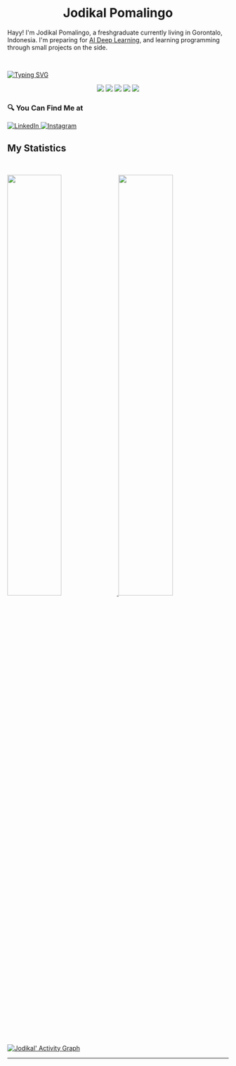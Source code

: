 <h1 align="center">
  <b>Jodikal Pomalingo</b>
</h1>

Hayy! I'm Jodikal Pomalingo, a freshgraduate currently living in Gorontalo, Indonesia. I'm preparing for 
<a href="#">AI Deep Learning</a>, and learning programming through small projects  on the side.

<br>

[![Typing SVG](https://readme-typing-svg.herokuapp.com/?color=e4dc5c&lines=Welcome%20to%20my%20Github%20Repo's;Data%20Science%20Enthusiast;less%20is%20better)](https://git.io/typing-svg)


<p>
<div align="center">
  <img src="https://img.shields.io/badge/-HTML-c58545?style=for-the-badge&logo=html5&logoColor=c58545&labelColor=282828">
  <img src="https://img.shields.io/badge/-CSS-d1a01f?style=for-the-badge&logo=css3&logoColor=d1a01f&labelColor=282828">
  <img src="https://img.shields.io/badge/-PHP-474a8a?style=for-the-badge&logo=php&logoColor=474a8a&labelColor=282828">
  <img src="https://img.shields.io/badge/-Python-98b982?style=for-the-badge&logo=python&logoColor=98b982&labelColor=282828">
  <img src="https://img.shields.io/badge/-Swift-f05138?style=for-the-badge&logo=swift&logoColor=f05138&labelColor=282828">
</div>
</p>

### 🔍 You Can Find Me at 
<p> 
  <a href="https://www.linkedin.com/in/jodikal-pomalingo/" target="_blank">
    <img alt="LinkedIn" src="https://img.shields.io/badge/linkedin-%230077B5.svg?&style=for-the-badge&logo=linkedin&logoColor=white" />
  </a> 
  <a href="#" target="_blank">
    <img alt="Instagram" src="https://img.shields.io/badge/instagram-%23E4405F.svg?&style=for-the-badge&logo=instagram&logoColor=white" />
  </a> 
</p>

## My Statistics

<br/>
<p align="left">
  <a href="https://github.com/jpomalingo/">
  <img width="49.5%" src="https://github-readme-stats.vercel.app/api?username=jpomalingo&show_icons=true&theme=javascript&hide_border=true" />
    <img width="49.5%" src="https://github-readme-streak-stats.herokuapp.com/?user=jpomalingo&theme=yeblu&hide_border=true" />
  </a>
</p>
<br>

[![Jodikal' Activity Graph](https://activity-graph.herokuapp.com/graph?username=jpomalingo&custom_title=Jodikal%20Pomalingo%20Contribution%20Graph&theme=javascript-dark&bg_color=e4dc5c&hide_border=true&line=1d0151&point=035053)](https://github.com/jpomalingo/)

------
